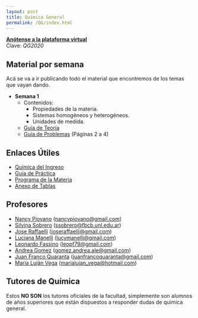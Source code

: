 ```yaml
---
layout: post
title: Química General
permalink: /QG/index.html
---
```

[**Anótense a la plataforma virtual**](http://e-fich.unl.edu.ar/moodle27/course/view.php?id=473)<br>
Clave: *QG2020*

## Material por semana
Acá se va a ir publicando todo el material que encontremos de los temas que vayan dando.

- **Semana 1**
  - Contenidos:
    - Propiedades de la materia.
    - Sistemas homogéneos y heterogéneos.
    - Unidades de medida.
  - [Guía de Teoría](/archivos/QG/S1/Teoria)
  - [Guía de Problemas](/archivos/QG/S1/Problemas) (Páginas 2 a 4)

## Enlaces Útiles
  - [Química del Ingreso](http://www.unl.edu.ar/ingreso/cursos/quimica)
  - [Guía de Práctica](/archivos/QG/Problemas)
  - [Programa de la Materia](/archivos/QG/Programa)
  - [Anexo de Tablas](/archivos/QG/Tablas)


## Profesores
- [Nancy Piovano](http://e-fich.unl.edu.ar/moodle27/user/view.php?id=1264&course=473) ([nancypiovano@gmail.com](mailto:nancypiovano@gmail.com))
- [Silvina Sobrero](http://e-fich.unl.edu.ar/moodle27/user/view.php?id=1029&course=473) ([ssobrero@fbcb.unl.edu.ar](mailto:ssobrero@fbcb.unl.edu.ar))
- [Jose Raffaelli](http://e-fich.unl.edu.ar/moodle27/user/view.php?id=5059&course=473) ([joseraffaelli@gmail.com](mailto:joseraffaelli@gmail.com))
- [Luciana Manelli](http://e-fich.unl.edu.ar/moodle27/user/view.php?id=2192&course=473) ([lucymanelli@gmail.com](mailto:lucymanelli@gmail.com))
- [Leonardo Fassino](http://e-fich.unl.edu.ar/moodle27/user/view.php?id=208&course=473) ([leopf79@gmail.com](mailto:leopf79@gmail.com))
- [Andrea Gomez](http://e-fich.unl.edu.ar/moodle27/user/view.php?id=1026&course=473) ([gomez.andrea.ale@gmail.com](mailto:gomez.andrea.ale@gmail.com))
- [Juan Franco Quaranta](http://e-fich.unl.edu.ar/moodle27/user/view.php?id=5585&course=473) ([juanfrancoquaranta@gmail.com](mailto:juanfrancoquaranta@gmail.com))
- [María Luján Vega](http://e-fich.unl.edu.ar/moodle27/user/view.php?id=2808&course=473) ([marialujan_vega@hotmail.com](mailto:marialujan_vega@hotmail.com))


## Tutores de Química

Estos **NO SON** los tutores oficiales de la facultad, simplemente son alumnos de años superiores que están dispuestos a responder dudas de química general.
